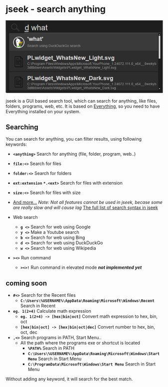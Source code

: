 # jseek - search anything

![Preview image of jseek](.github/preview.png)

jseek is a GUI based search tool, which can search for anything, like files, folders, programs, web, etc. It is based on [Everything](https://www.voidtools.com/), so you need to have Everything installed on your system.

## Searching

You can search for anything, you can filter results, using following keywords:

- **`<anything>`** Search for anything (file, folder, program, web..)
- **`file:<>`** Search for files
- **`folder:<>`**  Search for folders

- **`ext:extension`** **`*.<ext>`** Search for files with extension
- **`size:<>`** Search for files with size
- [And more...](https://www.voidtools.com/support/everything/searching/) _Note: Not all features cannot be used in jseek, becase some are really slow and will cause lag_ [The full list of search syntax in jseek](src/config.js)

- Web search
  - **`g <>`** Search for web using Google
  - **`y <>`** Make a Youtube search
  - **`b <>`** Search for web using Bing
  - **`d <>`** Search for web using DuckDuckGo
  - **`w <>`** Search for web using Wikipedia
- **`><>`** Run command
  - **`><>!`** Run command in elevated mode _**not implemented yet**_

## coming soon

- **`#<>`** Search for the Recent files
  - **`C:\Users\%USERNAME%\AppData\Roaming\Microsoft\Windows\Recent`** Search in Recent
- **`eg. 1(2+4)`** Calculate math expression
  - **`eg. 1(2+4) -> [hex|bin|oct]`** Convert math expression to hex, bin, oct
  - **`[hex|bin|oct] -> [hex|bin|oct|dec]`** Convert number to hex, bin, oct, dec
- **`,<>`** Search programs in PATH, Start Menu..
  - All the path where the programs exe or shortcut is located
    - **`%PATH%`** Search in PATH
    - **`C:\Users\%USERNAME%\AppData\Roaming\Microsoft\Windows\Start Menu`** Search in Start Menu
    - **`C:\ProgramData\Microsoft\Windows\Start Menu`** Search in Start Menu

Without adding any keyword, it will search for the best match.
